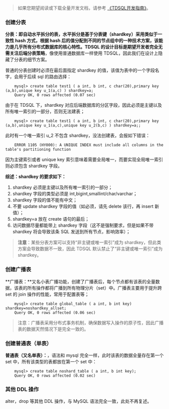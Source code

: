 > 如果您期望阅读或下载全量开发文档，请参考 [《TDSQL开发指南》](https://intl.cloud.tencent.com/document/product/1042/33352)。

### 创建分表

**分表：**即自动水平拆分的表，水平拆分是基于分表键（shardkey）采用类似于一致性 hash 方式，根据 hash 后的值分配到不同的节点组中的一种技术方案，该能力是几乎所有分布式数据库的核心特性。TDSQL 的设计目标是**期望开发者完全无需关注后端分表策略**，像使用普通数据库一样使用 TDSQL，因此我们在设计上隐藏了分表的细节方案。

普通的分表创建时必须在最后面指定 shardkey 的值，该值为表中的一个字段名字，会用于后续 sql 的路由选择：
```
	mysql> create table test1 ( a int, b int, c char(20),primary key (a,b),unique key u_1(a,c) ) shardkey=a;
	Query OK, 0 rows affected (0.07 sec)
```
由于在 TDSQL 下，shardkey 对应后端数据库的分区字段，因此必须是主键以及所有唯一索引的一部分，否则无法建表；
```
	mysql> create table test1 ( a int, b int, c char(20),primary key (a,b),unique key u_1(a,c),unique key u_2(b,c) ) shardkey=a;;
```
此时有一个唯一索引 u_2 不包含 shardkey，没法创建表，会报如下错误：
```
	ERROR 1105 (HY000): A UNIQUE INDEX must include all columns in the table's partitioning function
```
因为主键索引或者 unique key 索引意味着需要全局唯一，而要实现全局唯一索引则必须包含 shardkey 字段。

**综述：shardkey 的要求如下：**
1. shardkey 必须是主键以及所有唯一索引的一部分；
2. shardkey 字段的类型必须是 int,bigint,smallint/char/varchar；
3. shardkey 字段的值不能有中文；
4. 不要 update shardkey 字段的值（如必须，请先 delete 该行，再 insert 新值）；
5. shardkey=a 放在 create 语句的最后；
6. 访问数据尽量都能带上 shardkey 字段（这不是强制要求，但是如果不带 shardkey 将会导致该条 SQL 发送到所有节点，影响效率）；

> **注意**：某些分表方案可以支持“非主键或唯一索引”成为 shardkey，但此类方案会导致数据不一致，因此 TDSQL 默认禁止了“非主键或唯一索引”成为 shardkey。

### 创建广播表

**广播表：**又名小表广播功能，创建了广播表后，每个节点都有该表的全量数据，该表的所有操作都将广播到所有物理分片（set）中。广播表主要用于提升跨 set 的 join 操作的性能，常用于配置表等；
```
	mysql> create table global_table ( a int, b int key) shardkey=noshardkey_allset;
	Query OK, 0 rows affected (0.06 sec)
```
>注意：广播表采用分布式事务机制，确保数据写入操作的原子性，因此广播表的数据天然情况下是完全一致的。

### 创建普通表（单表）

**普通表（又名单表）：**，语法和 mysql 完全一样，此时该表的数据全量存在第一个 set 中，所有该类型的表都放在第一个 set 中：
```
	mysql> create table noshard_table ( a int, b int key);
	Query OK, 0 rows affected (0.02 sec)
```
### 其他 DDL 操作

alter，drop 等其他 DDL 操作，与 MySQL 语法完全一致，此处不再复述。
